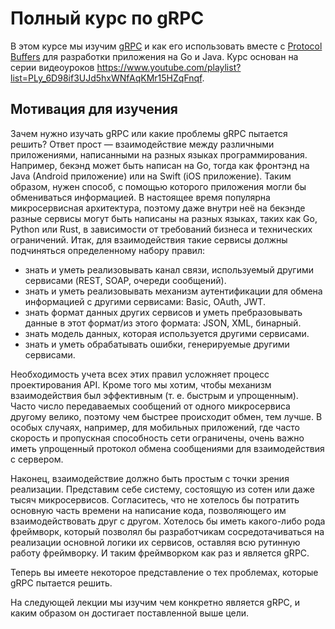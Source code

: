 # Полный курс по gRPC
В этом курсе мы изучим [gRPC](https://ru.wikipedia.org/wiki/GRPC) и как его 
использовать вместе с [Protocol Buffers](https://ru.wikipedia.org/wiki/Protocol_Buffers)
для разработки приложения на Go и Java.
Курс основан на серии видеоуроков
https://www.youtube.com/playlist?list=PLy_6D98if3UJd5hxWNfAqKMr15HZqFnqf.
## Мотивация для изучения
Зачем нужно изучать gRPC или какие проблемы gRPC пытается решить?
Ответ прост — взаимодействие между различными приложениями,
написанными на разных языках программирования. Например,
бекэнд может быть написан на Go, тогда как фронтэнд на Java
(Android приложение) или на Swift (iOS приложение).
Таким образом, нужен способ, с помощью которого приложения
могли бы обмениваться информацией.
В настоящее время популярна микросервисная архитектура,
поэтому даже внутри неё на бекэнде разные сервисы могут быть написаны на 
разных языках, таких как Go, Python или Rust, в зависимости от требований
бизнеса и технических ограничений. Итак, для взаимодействия такие сервисы
должны подчиняться определенному набору правил:
* знать и уметь реализовывать канал связи, используемый другими сервисами 
  (REST, SOAP, очереди сообщений).
* знать и уметь реализовывать механизм аутентификации для обмена
  информацией с другими сервисами: Basic, OAuth, JWT.
* знать формат данных других сервисов и уметь пребразовывать данные 
  в этот формат/из этого формата: JSON, XML, бинарный.
* знать модель данных, которая используется другими сервисами.
* знать и уметь обрабатывать ошибки, генерируемые другими сервисами.

Необходимость учета всех этих правил усложняет процесс проектирования API.
Кроме того мы хотим, чтобы механизм взаимодействия был эффективным
(т. е. быстрым и упрощенным). Часто число передаваемых сообщений от
одного микросервиса другому велико, поэтому чем быстрее происходит
обмен, тем лучше.
В особых случаях, например, для мобильных приложений, где часто скорость
и пропускная способность сети ограничены, очень важно иметь упрощенный протокол
обмена сообщениями для взаимодействия с сервером.

Наконец, взаимодействие должно быть простым с точки зрения реализации.
Представим себе систему, состоящую из сотен или даже тысяч микросервисов.
Согласитесь, что не хотелось бы потратить основную часть времени на написание
кода, позволяющего им взаимодействовать друг с другом.
Хотелось бы иметь какого-либо рода фреймворк, который позволял бы разработчикам
сосредотачиваться на реализации основной логики их сервисов, оставляя всю
рутинную работу фреймворку. И таким фреймворком как раз и является gRPC.

Теперь вы имеете некоторое представление о тех проблемах, которые gRPC пытается
решить.

На следующей лекции мы изучим чем конкретно является gRPC, и каким образом он
достигает поставленной выше цели.